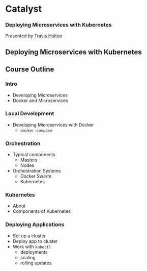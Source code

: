 # Catalyst <!-- .element: class="catalyst-logo" -->
### Deploying Microservices with Kubernetes
Presented by <!-- .element: class="small-text" --> [Travis Holton](Link) <!-- .element: class="small-text" -->



## Deploying Microservices with Kubernetes <!-- .slide: class="title-slide" --> <!-- .element: class="orange" -->



## Course Outline



### Intro
* Developing Microservices
* Docker and Microservices



### Local Development
* Developing Microservices with Docker
   + `docker-compose`



### Orchestration
* Typical components
   + Masters
   + Nodes
* Orchestration Systems
   + Docker Swarm
   + Kubernetes
   


### Kubernetes
* About
* Components of Kubernetes



### Deploying Applications
* Set up a cluster
* Deploy app to cluster
* Work with `kubectl`
   + deployments
   + scaling
   + rolling updates
